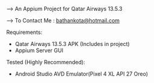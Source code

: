 --> An Appium Project for Qatar Airways 13.5.3

--> To Contact Me : bathankota@hotmail.com

Requirements:
- Qatar Airways 13.5.3 APK (Includes in project)
- Appium Server GUI

Tested (Highly Recommended):
- Android Studio AVD Emulator(Pixel 4 XL API 27 Oreo)
